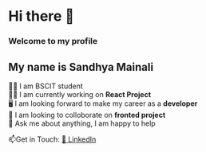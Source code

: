 # Hi there 👋 
### **Welcome to my profile**
## My name is **Sandhya Mainali**

🧑‍🎓 I am BSCIT student <br>
🧑‍💻 I am currently working on **React Project** <br>
 🖥️ I am looking forward to make my career as a  **developer**<br>
👯 I am looking to colloborate on  **fronted project**<br>
💬 Ask me about anything, I am happy to help

📫Get in Touch:
[🔗 LinkedIn](https://www.linkedin.com/public-profile/settings?trk=d_flagship3_profile_self_view_public_profile)




